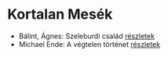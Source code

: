 # Kortalan Mesék

- Bálint, Ágnes: Szeleburdi család [részletek](_details/B%C3%A1lint%2C%20%C3%81gnes.md#id_161)
- Michael Ende: A végtelen történet [részletek](_details/Michael%20Ende.md#id_353)